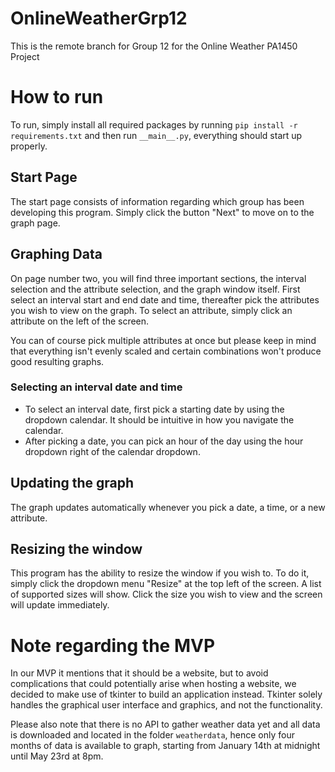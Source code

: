 # OnlineWeatherGrp12
This is the remote branch for Group 12 for the Online Weather PA1450 Project

# How to run
To run, simply install all required packages by running `pip install -r requirements.txt` and then run `__main__.py`, everything should start up properly.

## Start Page

The start page consists of information regarding which group has been developing this program. Simply click the button "Next" to move on to the graph page.

## Graphing Data

On page number two, you will find three important sections, the interval selection and the attribute selection, and the graph window itself. First select an interval start and end date and time, thereafter pick the attributes you wish to view on the graph. To select an attribute, simply click an attribute on the left of the screen. 

You can of course pick multiple attributes at once but please keep in mind that everything isn't evenly scaled and certain combinations won't produce good resulting graphs.

### Selecting an interval date and time

* To select an interval date, first pick a starting date by using the dropdown calendar. It should be intuitive in how you navigate the calendar.
* After picking a date, you  can pick an hour of the day using the hour dropdown right of the calendar dropdown.

## Updating the graph

The graph updates automatically whenever you pick a date, a time, or a new attribute. 

## Resizing the window

This program has the ability to resize the window if you wish to. To do it, simply click the dropdown menu "Resize" at the top left of the screen. A list of supported sizes will show. Click the size you wish to view and the screen will update immediately.

# Note regarding the MVP

In our MVP it mentions that it should be a website, but to avoid complications that could potentially arise when hosting a website, we decided to make use of tkinter to build an application instead. Tkinter solely handles the graphical user interface and graphics, and not the functionality. 

Please also note that there is no API to gather weather data yet and all data is downloaded and located in the folder `weatherdata`, hence only four months of data is available to graph, starting from January 14th at midnight until May 23rd at 8pm.